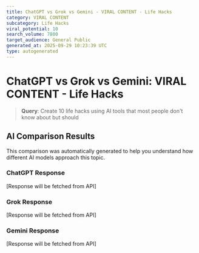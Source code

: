 ```yaml
---
title: ChatGPT vs Grok vs Gemini - VIRAL CONTENT - Life Hacks
category: VIRAL CONTENT
subcategory: Life Hacks
viral_potential: 10
search_volume: 7800
target_audience: General Public
generated_at: 2025-09-29 10:23:39 UTC
type: autogenerated
---
```


# ChatGPT vs Grok vs Gemini: VIRAL CONTENT - Life Hacks

> **Query**: Create 10 life hacks using AI tools that most people don't know about but should

## AI Comparison Results

This comparison was automatically generated to help you understand how different AI models approach this topic.

### ChatGPT Response
[Response will be fetched from API]

### Grok Response
[Response will be fetched from API]

### Gemini Response
[Response will be fetched from API]
